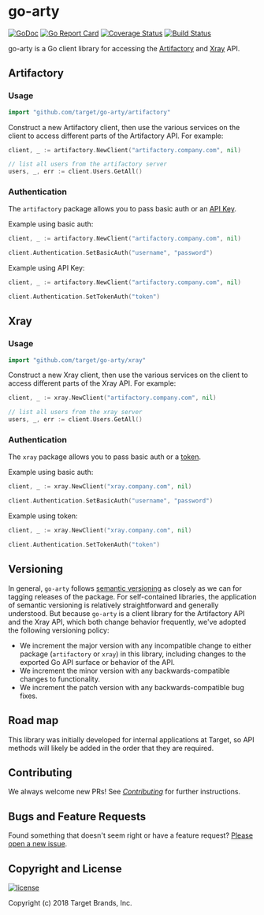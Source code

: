 # go-arty

[![GoDoc](https://godoc.org/github.com/target/go-arty?status.svg)](https://godoc.org/github.com/target/go-arty)
[![Go Report Card](https://goreportcard.com/badge/target/go-arty)](https://goreportcard.com/report/target/go-arty)
[![Coverage Status](https://coveralls.io/repos/target/go-arty/badge.svg?branch=master)](https://coveralls.io/r/target/go-arty?branch=master)
[![Build Status](https://travis-ci.org/target/go-arty.svg?branch=master)](https://travis-ci.org/target/go-arty)

go-arty is a Go client library for accessing the [Artifactory](https://www.jfrog.com/confluence/display/RTF/Artifactory+REST+API) and [Xray](https://www.jfrog.com/confluence/display/XRAY/Xray+REST+API) API.


## Artifactory

### Usage

```go
import "github.com/target/go-arty/artifactory"
```

Construct a new Artifactory client, then use the various services on the client to access different parts of the Artifactory API. For example:

```go
client, _ := artifactory.NewClient("artifactory.company.com", nil)

// list all users from the artifactory server
users, _, err := client.Users.GetAll()
```

### Authentication

The `artifactory` package allows you to pass basic auth or an [API Key](https://www.jfrog.com/confluence/display/RTF/Updating+Your+Profile#UpdatingYourProfile-APIKey).

Example using basic auth:

```go
client, _ := artifactory.NewClient("artifactory.company.com", nil)

client.Authentication.SetBasicAuth("username", "password")
```

Example using API Key:

```go
client, _ := artifactory.NewClient("artifactory.company.com", nil)

client.Authentication.SetTokenAuth("token")
```

## Xray

### Usage

```go
import "github.com/target/go-arty/xray"
```

Construct a new Xray client, then use the various services on the client to access different parts of the Xray API. For example:

```go
client, _ := xray.NewClient("artifactory.company.com", nil)

// list all users from the xray server
users, _, err := client.Users.GetAll()
```

### Authentication

The `xray` package allows you to pass basic auth or a [token](https://www.jfrog.com/confluence/display/XRAY/Xray+REST+API#XrayRESTAPI-Authentication).

Example using basic auth:

```go
client, _ := xray.NewClient("xray.company.com", nil)

client.Authentication.SetBasicAuth("username", "password")
```

Example using token:

```go
client, _ := xray.NewClient("xray.company.com", nil)

client.Authentication.SetTokenAuth("token")
```

## Versioning

In general, `go-arty` follows [semantic versioning](https://semver.org/) as closely as we can for tagging releases of the package. For self-contained libraries, the application of semantic versioning is relatively straightforward and generally understood. But because `go-arty` is a client library for the Artifactory API and the Xray API, which both change behavior frequently, we've adopted the following versioning policy:

* We increment the major version with any incompatible change to either package (`artifactory` or `xray`) in this library, including changes to the exported Go API surface or behavior of the API.
* We increment the minor version with any backwards-compatible changes to functionality.
* We increment the patch version with any backwards-compatible bug fixes.

## Road map

This library was initially developed for internal applications at Target, so API methods will likely be added in the order that they are required.

## Contributing

We always welcome new PRs! See [_Contributing_](CONTRIBUTING.md) for further instructions.

## Bugs and Feature Requests

Found something that doesn't seem right or have a feature request? [Please open a new issue](issues/new/).

## Copyright and License

[![license](https://img.shields.io/github/license/mashape/apistatus.svg)](LICENSE)

Copyright (c) 2018 Target Brands, Inc.

